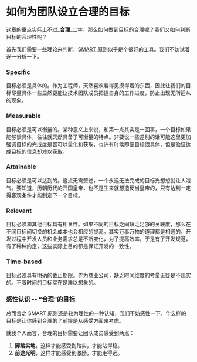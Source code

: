 # 如何为团队设立合理的目标

这章的重点实际上不过_**合理**_二字，那么如何做到目标的合理呢？我们又如何判断目标的合理性呢？

首先我们需要一些理论来判断，[SMART](https://wiki.mbalib.com/wiki/SMART%E5%8E%9F%E5%88%99) 原则似乎是个很好的工具。我们不妨试着逐一分析一下。

### Specific

目标必须是具体的。作为工程师，天然喜欢看得见摸得着的东西，因此让我们的目标尽量具体一些显然更能让技术团队成员把握自身的工作进度，防止出现无所适从的现象。

### Measurable

目标必须是可以衡量的。某种意义上来说，和第一点其实是一回事，一个目标如果能够很具体，往往就天然具备了可衡量的特点。非要说一些差别的话可能这里更加强调目标的完成度是否可以量化和获取，也许有时候即便目标很具体，但是验证达成目标的信息却难以获取。

### Attainable

目标必须是可以达到的。这点无需赘述，一个永远无法完成的目标光想想就让人泄气。要知道，历朝历代的开国皇帝，也不是生来就想造反当皇帝的，只有达到一定得客观条件才能制定下一个目标。

### Relevant

目标必须和其他目标具有相关性。如果不同的目标之间缺乏足够的关联度，那么在不同目标间切换的机会成本也会相应的提高。其实万事万物的道理都是相通的，开发过程中开发人员和业务需求总是不断变化，为了提高效率，于是有了开发规范，有了种种约定，这些实际上目的都是保证开发的一致性。

### Time-based

目标必须具有明确的截止期限。作为商业公司，缺乏时间维度的考量无疑是不现实的。不限时间的目标实在是难以想象的。

### 感性认识 -- “合理”的目标

总而言之 SMART 原则还是较为理性的一种认知，我们不妨感性一下，什么样的目标是让你感到合理的？前提是从感受方面来考虑。

就我个人而言，合理的目标需要让团队成员感受到两点：

1. **脚踏实地**，这样才能感受到踏实，才能站得稳。
2. **前途光明**，这样才能感受到激励，才能走得远。

